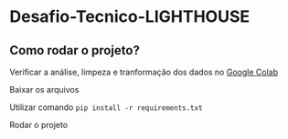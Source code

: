 # Desafio-Tecnico-LIGHTHOUSE
## Como rodar o projeto?
Verificar a análise, limpeza e tranformação dos dados no [Google Colab](https://colab.research.google.com/drive/1eZg8FClkVDbFHdXsRH8MjMLAIVsP1xeq?usp=sharing)

Baixar os arquivos

Utilizar comando `pip install -r requirements.txt`

Rodar o projeto
